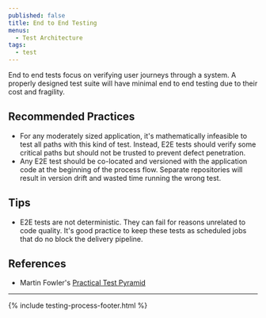 ```yaml
---
published: false
title: End to End Testing
menus:
  - Test Architecture
tags:
  - test
---
```


End to end tests focus on verifying user journeys through a system. A properly designed test suite will have minimal end to end
testing due to their cost and fragility.

## Recommended Practices

- For any moderately sized application, it's mathematically infeasible to test all paths with this kind of test. Instead, E2E tests
  should verify some critical paths but should not be trusted to prevent defect penetration.
- Any E2E test should be co-located and versioned with the application code at the beginning of the process flow. Separate
  repositories will result in version drift and wasted time running the wrong test.

## Tips

- E2E tests are not deterministic. They can fail for reasons unrelated to code quality. It's good practice to keep these tests as
  scheduled jobs that do no block the delivery pipeline.

## References

- Martin Fowler's [Practical Test Pyramid](https://martinfowler.com/articles/practical-test-pyramid.html)

---

{% include testing-process-footer.html %}
